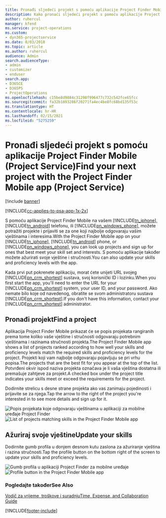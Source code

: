 ```yaml
---
title: Pronađi sljedeći projekt s pomoću aplikacije Project Finder Mobile
description: Kako pronaći sljedeći projekt s pomoću aplikacije Project Finder Mobile za Project Service
author: ruhercul
manager: kfend
ms.service: project-operations
ms.custom:
- dyn365-projectservice
ms.date: 8/03/2018
ms.topic: article
ms.author: ruhercul
audience: Admin
search.audienceType:
- admin
- customizer
- enduser
search.app:
- D365CE
- D365PS
- ProjectOperations
ms.openlocfilehash: c15be8d9884c31298f996477c732c542fce65fcc
ms.sourcegitcommit: fa32b1893286f20271fa4ec4be8fc68bd135f53c
ms.translationtype: HT
ms.contentlocale: hr-HR
ms.lasthandoff: 02/15/2021
ms.locfileid: "5275259"
---
```

# <a name="find-your-next-project-with-the-project-finder-mobile-app-project-service"></a><span data-ttu-id="ef165-103">Pronađi sljedeći projekt s pomoću aplikacije Project Finder Mobile (Project Service)</span><span class="sxs-lookup"><span data-stu-id="ef165-103">Find your next project with the Project Finder Mobile app (Project Service)</span></span>

[!include [banner](../includes/psa-now-project-operations.md)]

[!INCLUDE[cc-applies-to-psa-app-1x-2x](../includes/cc-applies-to-psa-app-1x-2x.md)]

<span data-ttu-id="ef165-104">S pomoću aplikacije Project Finder Mobile na vašem [!INCLUDE[tn_iphone](../includes/tn-iphone.md)], [!INCLUDE[tn_android](../includes/tn-android.md)] telefonu, ili [!INCLUDE[pn_windows_phone](../includes/pn-windows-phone.md)], možete potražiti projekte i prijaviti se za one koji najbolje odgovaraju vašim vještinama i interesima.</span><span class="sxs-lookup"><span data-stu-id="ef165-104">With the Project Finder Mobile app on your [!INCLUDE[tn_iphone](../includes/tn-iphone.md)], [!INCLUDE[tn_android](../includes/tn-android.md)] phone, or [!INCLUDE[pn_windows_phone](../includes/pn-windows-phone.md)], you can look up projects and sign up for ones that best meet your skill set and interests.</span></span> <span data-ttu-id="ef165-105">S pomoću aplikacije također možete ažurirati svoje vještine i stručnosti.</span><span class="sxs-lookup"><span data-stu-id="ef165-105">You can also update your skills and proficiency levels with the app.</span></span>  
  
 <span data-ttu-id="ef165-106">Kada prvi put pokrenete aplikaciju, morat ćete unijeti URL svojeg [!INCLUDE[pn_crm_shortest](../includes/pn-crm-shortest.md)] sustava, svoj korisnički ID i lozinku.</span><span class="sxs-lookup"><span data-stu-id="ef165-106">When you first start the app, you'll need to enter the URL for your [!INCLUDE[pn_crm_shortest](../includes/pn-crm-shortest.md)] system, your user ID, and your password.</span></span> <span data-ttu-id="ef165-107">Ako nemate bilo koje od navedenog, obratite se svom administratoru sustava [!INCLUDE[pn_crm_shortest](../includes/pn-crm-shortest.md)].</span><span class="sxs-lookup"><span data-stu-id="ef165-107">If you don't have this information,  contact your [!INCLUDE[pn_crm_shortest](../includes/pn-crm-shortest.md)] administrator.</span></span>  
  
## <a name="find-a-project"></a><span data-ttu-id="ef165-108">Pronađi projekt</span><span class="sxs-lookup"><span data-stu-id="ef165-108">Find a project</span></span>  
 <span data-ttu-id="ef165-109">Aplikacija Project Finder Mobile prikazat će se popis projekata rangiranih prema tome koliko vaše vještine i stručnosti odgovaraju potrebnim vještinama i razinama stručnosti projekta.</span><span class="sxs-lookup"><span data-stu-id="ef165-109">The Project Finder Mobile app shows a list of projects ranked according to how well your skills and proficiency levels match the required skills and proficiency levels for the project.</span></span> <span data-ttu-id="ef165-110">Projekti koji vam najbolje odgovaraju pojavljuju se pri vrhu popisa.</span><span class="sxs-lookup"><span data-stu-id="ef165-110">The projects that are the best fit for you appear at the top of the list.</span></span> <span data-ttu-id="ef165-111">Potvrđeni okvir ispod naziva projekta označava je li vaša vještina dostatna ili premašuje zahtjeve za projekt.</span><span class="sxs-lookup"><span data-stu-id="ef165-111">A checked box under the project title indicates your skills meet or exceed the requirements for the project.</span></span>  
  
 <span data-ttu-id="ef165-112">Dodirnite strelicu s desne strane projekta ako vas zanimaju pojedinosti i prijavite se za njega.</span><span class="sxs-lookup"><span data-stu-id="ef165-112">Tap the arrow to the right of the project you're interested in to see more details and sign up for it.</span></span>  
  
 <span data-ttu-id="ef165-113">![Popis projekata koje odgovaraju vještinama u aplikaciji za mobilne uređaje Project Finder](../psa/media/project-service-project-finder-list.png "Popis projekata koje odgovaraju vještinama u aplikaciji za mobilne uređaje Project Finder")</span><span class="sxs-lookup"><span data-stu-id="ef165-113">![List of projects matching skills in the Project Finder Mobile app](../psa/media/project-service-project-finder-list.png "List of projects matching skills in the Project Finder Mobile app")</span></span>  
  
## <a name="update-your-skills"></a><span data-ttu-id="ef165-114">Ažuriraj svoje vještine</span><span class="sxs-lookup"><span data-stu-id="ef165-114">Update your skills</span></span>  
 <span data-ttu-id="ef165-115">Dodirnite gumb profila u donjem desnom kutu zaslona za ažuriranje vještina i razina stručnosti.</span><span class="sxs-lookup"><span data-stu-id="ef165-115">Tap the profile button on the bottom right of the screen to update your skills and proficiency levels.</span></span>  
  
 <span data-ttu-id="ef165-116">![Gumb profila u aplikaciji Project Finder za mobilne uređaje](../psa/media/project-service-project-finder-profile.png "Gumb profila u aplikaciji Project Finder za mobilne uređaje")</span><span class="sxs-lookup"><span data-stu-id="ef165-116">![Profile button in the Project Finder Mobile app](../psa/media/project-service-project-finder-profile.png "Profile button in the Project Finder Mobile app")</span></span>  
  
### <a name="see-also"></a><span data-ttu-id="ef165-117">Pogledajte također</span><span class="sxs-lookup"><span data-stu-id="ef165-117">See Also</span></span>  
 [<span data-ttu-id="ef165-118">Vodič za vrijeme, troškove i suradnju</span><span class="sxs-lookup"><span data-stu-id="ef165-118">Time, Expense, and Collaboration Guide</span></span>](../psa/time-expense-collaboration-guide.md)


[!INCLUDE[footer-include](../includes/footer-banner.md)]